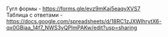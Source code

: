 Гугл формы - https://forms.gle/evz9mKaj5eaqyXVS7 <br>
Таблица с ответами - https://docs.google.com/spreadsheets/d/18RC1zJXWlhrytX6-qx0GBiaa_14f7_NWS3yQPlmPAKw/edit?usp=sharing


